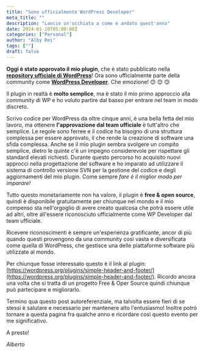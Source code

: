```yaml
---
title: "Sono ufficialmente WordPress Developer"
meta_title: ""
description: "Lancio un'occhiata a come è andato quest'anno"
date: 2024-01-10T05:00:00Z
categories: ["Personal"]
author: "Alby Rei"
tags: [""]
draft: false
---
```


**Oggi è stato approvato il mio plugin**, che è stato pubblicato nella <a href="https://wordpress.org/plugins/simple-header-and-footer/" target="_blank" title="Repository WP">**repository ufficiale di WordPress**</a>!
Ora sono ufficialmente parte della community come <a href="https://profiles.wordpress.org/albertoreineri/" target="_blank" title="WP Developer">**WordPress Developer**</a>.
Che emozione! 😊 😊 😊

Il plugin in realtà è **molto semplice**, ma è stato il mio primo approccio alla community di WP e ho voluto partire dal basso per entrare nel team in modo discreto.

Scrivo codice per WordPress da oltre cinque anni, è una bella fetta del mio lavoro, ma ottenere **l'approvazione dal team ufficiale** è tutt'altro che semplice. Le regole sono ferree e il codice ha bisogno di una struttura complessa per essere approvato, il che rende la creazione di software una sfida complessa. Anche se il mio plugin sembra svolgere un compito semplice, dietro le quinte c'è un impegno considerevole per rispettare gli standard elevati richiesti.
Durante questo percorso ho acquisito nuovi approcci nella progettazione del software e ho imparato ad utilizzare il sistema di controllo versione SVN per la gestione del codice e degli aggiornamenti del mio plugin. Come sempre *fare è il miglior modo per imparare!*

Tutto questo monetariamente non ha valore, il plugin è **free & open source**, quindi è disponibile gratuitamente per chiunque nel mondo e il mio compenso sta nell'orgoglio di avere creato qualcosa che potrà essere utile ad altri, oltre all'essere riconosciuto ufficialmente come WP Developer dal team ufficiale.

Ricevere riconoscimenti è sempre un'esperienza gratificante, ancor di più quando questi provengono da una community così vasta e diversificata come quella di WordPress, che gestisce una delle piattaforme software più utilizzate al mondo.

Per chiunque fosse interessato questo è il link al plugin: [https://wordpress.org/plugins/simple-header-and-footer/](https://wordpress.org/plugins/simple-header-and-footer/). Ricordo ancora una volta che si tratta di un progetto Free & Oper Source quindi chiunque può partecipare e migliorarlo.

Termino qua questo post autoreferenziale, ma talvolta essere fieri di se stessi è salutare e necessario per mantenere alto l'entusiasmo! Inoltre potrò tornare a questa pagina fra qualche anno e ricordare così questo evento per me significativo.

A presto!

*Alberto*
